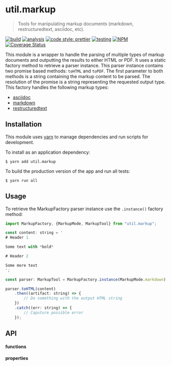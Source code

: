 # util.markup

> Tools for manipulating markup documents (markdown, restructuredtext, asciidoc, etc).

[![build](https://circleci.com/gh/jmquigley/util.markup/tree/master.svg?style=shield)](https://circleci.com/gh/jmquigley/util.markup/tree/master)
[![analysis](https://img.shields.io/badge/analysis-tslint-9cf.svg)](https://palantir.github.io/tslint/)
[![code style: prettier](https://img.shields.io/badge/code_style-prettier-ff69b4.svg?style=flat-square)](https://github.com/prettier/prettier)
[![testing](https://img.shields.io/badge/testing-jest-blue.svg)](https://facebook.github.io/jest/)
[![NPM](https://img.shields.io/npm/v/util.markup.svg)](https://www.npmjs.com/package/util.markup)
[![Coverage Status](https://coveralls.io/repos/github/jmquigley/util.markup/badge.svg?branch=master)](https://coveralls.io/github/jmquigley/util.markup?branch=master)

This module is a wrapper to handle the parsing of multiple types of markup documents and outputting the results to either HTML or PDF.  It uses a static factory method to retrieve a parser instance.  This parser instance contains two promise based methods: `toHTML` and `toPDF`.  The first parameter to both methods is a string containing the markup content to be parsed.  The resolution of the promise is a string representing the requested output type.  This factory handles the following markup types:

- [asciidoc](https://www.npmjs.com/package/asciidoctor)
- [markdown](https://www.npmjs.com/package/remarkable)
- [restructuredtext](https://www.npmjs.com/package/restructured)


## Installation

This module uses [yarn](https://yarnpkg.com/en/) to manage dependencies and run scripts for development.

To install as an application dependency:
```
$ yarn add util.markup
```

To build the production version of the app and run all tests:
```
$ yarn run all
```


## Usage

To retrieve the MarkupFactory parser instance use the `.instance()` factory method:

```javascript
import MarkupFactory, {MarkupMode, MarkupTool} from "util.markup";

const content: string = '
# Header 1

Some text with *bold*

# Header 2

Some more text
';

const parser: MarkupTool = MarkupFactory.instance(MarkupMode.markdown);

parser.toHTML(content)
    .then((artifact: string) => {
        // Do something with the output HTML string
    })
    .catch((err: string) => {
        // Caputure possible error
    });
```


## API

#### functions

#### properties
